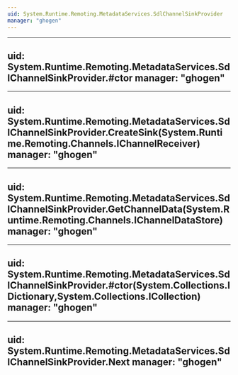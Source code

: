 ```yaml
---
uid: System.Runtime.Remoting.MetadataServices.SdlChannelSinkProvider
manager: "ghogen"
---
```


---
uid: System.Runtime.Remoting.MetadataServices.SdlChannelSinkProvider.#ctor
manager: "ghogen"
---

---
uid: System.Runtime.Remoting.MetadataServices.SdlChannelSinkProvider.CreateSink(System.Runtime.Remoting.Channels.IChannelReceiver)
manager: "ghogen"
---

---
uid: System.Runtime.Remoting.MetadataServices.SdlChannelSinkProvider.GetChannelData(System.Runtime.Remoting.Channels.IChannelDataStore)
manager: "ghogen"
---

---
uid: System.Runtime.Remoting.MetadataServices.SdlChannelSinkProvider.#ctor(System.Collections.IDictionary,System.Collections.ICollection)
manager: "ghogen"
---

---
uid: System.Runtime.Remoting.MetadataServices.SdlChannelSinkProvider.Next
manager: "ghogen"
---
